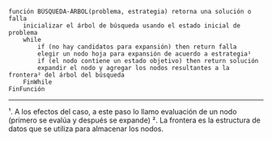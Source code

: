 ```
función BÚSQUEDA-ÁRBOL(problema, estrategia) retorna una solución o falla
	inicializar el árbol de búsqueda usando el estado inicial de problema
	while
		if (no hay candidatos para expansión) then return falla
		elegir un nodo hoja para expansión de acuerdo a estrategia¹
		if (el nodo contiene un estado objetivo) then return solución
		expandir el nodo y agregar los nodos resultantes a la frontera² del árbol del búsqueda
	FinWhile
FinFunción		
```
***
¹. A los efectos del caso, a este paso lo llamo evaluación de un nodo (primero se evalúa y después se expande)
². La frontera es la estructura de datos que se utiliza para almacenar los nodos.